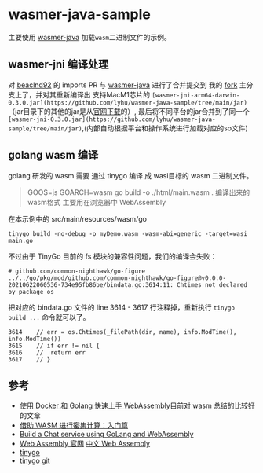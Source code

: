 

# wasmer-java-sample

主要使用 [wasmer-java](https://github.com/wasmerio/wasmer-java/) 加载`wasm`二进制文件的示例。

## wasmer-jni 编译处理

对 [beaclnd92](https://github.com/beaclnd92/wasmer-java/tree/imports) 的 imports PR 与 [wasmer-java](https://github.com/wasmerio/wasmer-java/)
进行了合并提交到 我的 [fork](https://github.com/lyhu/wasmer-java) 主分支上了，并对其重新编译出 支持MacM1芯片的 `[wasmer-jni-arm64-darwin-0.3.0.jar](https://github.com/lyhu/wasmer-java-sample/tree/main/jar)`（jar目录下的其他的jar是从[官网下载](https://github.com/wasmerio/wasmer-java/releases/tag/0.3.0)的）,
最后将不同平台的jar合并到了同一个 `[wasmer-jni-0.3.0.jar](https://github.com/lyhu/wasmer-java-sample/tree/main/jar)`,(内部自动根据平台和操作系统进行加载对应的so文件)


## golang wasm 编译
golang 研发的 wasm 需要 通过 tinygo 编译 成 wasi目标的 wasm 二进制文件。
> GOOS=js GOARCH=wasm go build -o ./html/main.wasm . 编译出来的 wasm格式 主要用在浏览器中 WebAssembly

在本示例中的 src/main/resources/wasm/go
```shell
tinygo build -no-debug -o myDemo.wasm -wasm-abi=generic -target=wasi main.go
```

不过由于 TinyGo 目前的 fs 模块的兼容性问题，我们的编译会失败：
```
# github.com/common-nighthawk/go-figure
../../go/pkg/mod/github.com/common-nighthawk/go-figure@v0.0.0-20210622060536-734e95fb86be/bindata.go:3614:11: Chtimes not declared by package os
```

把对应的 bindata.go 文件的 line 3614 - 3617 行注释掉，重新执行 `tinygo build ...` 命令就可以了。
```
3614	// err = os.Chtimes(_filePath(dir, name), info.ModTime(), info.ModTime())
3615	// if err != nil {
3616	// 	return err
3617	// }
```

## 参考

- [使用 Docker 和 Golang 快速上手 WebAssembly](https://soulteary.com/2021/11/21/use-docker-and-golang-to-quickly-get-started-with-webassembly.html)目前对 wasm 总结的比较好的文章
- [借助 WASM 进行密集计算：入门篇](https://soulteary.com/2021/11/26/intensive-computing-with-wasm-part-1.html)
- [Build a Chat service using GoLang and WebAssembly](https://dev.to/taherfattahi/build-a-chat-service-using-golang-and-webassembly-part-1-1pee)
- [Web Assembly 官网](https://webassembly.org)  [中文 Web Assembly](https://www.wasm.com.cn) 
- [tinygo](https://tinygo.org/) 
- [tinygo git](https://github.com/tinygo-org/tinygo)
